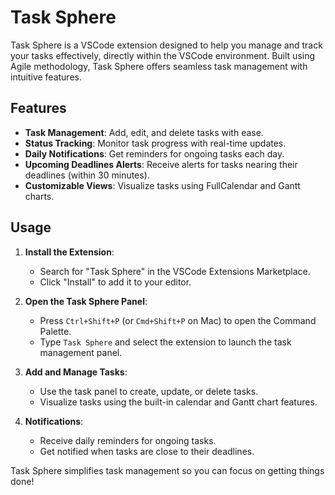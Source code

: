 # Task Sphere

Task Sphere is a VSCode extension designed to help you manage and track your tasks effectively, directly within the VSCode environment. Built using Agile methodology, Task Sphere offers seamless task management with intuitive features.

## Features

- **Task Management**: Add, edit, and delete tasks with ease.
- **Status Tracking**: Monitor task progress with real-time updates.
- **Daily Notifications**: Get reminders for ongoing tasks each day.
- **Upcoming Deadlines Alerts**: Receive alerts for tasks nearing their deadlines (within 30 minutes).
- **Customizable Views**: Visualize tasks using FullCalendar and Gantt charts.

## Usage

1. **Install the Extension**:
   - Search for "Task Sphere" in the VSCode Extensions Marketplace.
   - Click "Install" to add it to your editor.

2. **Open the Task Sphere Panel**:
   - Press `Ctrl+Shift+P` (or `Cmd+Shift+P` on Mac) to open the Command Palette.
   - Type `Task Sphere` and select the extension to launch the task management panel.

3. **Add and Manage Tasks**:
   - Use the task panel to create, update, or delete tasks.
   - Visualize tasks using the built-in calendar and Gantt chart features.

4. **Notifications**:
   - Receive daily reminders for ongoing tasks.
   - Get notified when tasks are close to their deadlines.

Task Sphere simplifies task management so you can focus on getting things done!